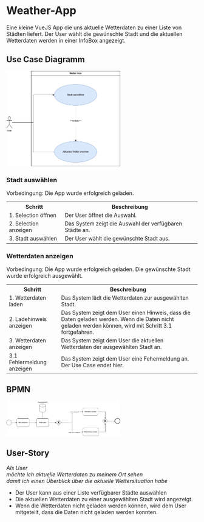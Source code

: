 # Weather-App

Eine kleine VueJS App die uns aktuelle Wetterdaten zu einer Liste von Städten liefert. Der User wählt die gewünschte Stadt und die aktuellen Wetterdaten werden in einer InfoBox angezeigt.

## Use Case Diagramm

<img src="./readme/assets/usecase.png" width="300px">

### Stadt auswählen

Vorbedingung: Die App wurde erfolgreich geladen.

<table>
<th>Schritt</th>
<th>Beschreibung</th>
<tr>
    <td>1. Selection öffnen</td>
    <td>Der User öffnet die Auswahl.</td>
</tr>
<tr>
    <td>2. Selection anzeigen</td>
    <td>Das System zeigt die Auswahl der verfügbaren Städte an.</td>
</tr>
<tr>
    <td>3. Stadt auswählen</td>
    <td>Der User wählt die gewünschte Stadt aus.</td>
</tr>
</table>

### Wetterdaten anzeigen

Vorbedingung: Die App wurde erfolgreich geladen. Die gewünschte Stadt wurde erfolgreich ausgewählt.

<table>
<th>Schritt</th>
<th>Beschreibung</th>
<tr>
    <td>1. Wetterdaten laden</td>
    <td>Das System lädt die Wetterdaten zur ausgewählten Stadt.</td>
</tr>
<tr>
    <td>2. Ladehinweis anzeigen</td>
    <td>Das System zeigt dem User einen Hinweis, dass die Daten geladen werden. Wenn die Daten nicht geladen werden können, wird mit Schritt 3.1 fortgefahren.</td>
</tr>
<tr>
    <td>3. Wetterdaten anzeigen</td>
    <td>Das System zeigt dem User die aktuellen Wetterdaten der ausgewählten Stadt an.</td>
</tr>
<tr>
    <td>3.1 Fehlermeldung anzeigen</td>
    <td>Das System zeigt dem User eine Fehermeldung an. Der Use Case endet hier.</td>
</tr>
</table>

## BPMN

<img src="./readme/assets/bpmn.png" width="300px">

## User-Story

_Als User_</br>
_möchte ich aktuelle Wetterdaten zu meinem Ort sehen_</br>
_damit ich einen Überblick über die aktuelle Wettersituation habe_

- Der User kann aus einer Liste verfügbarer Städte auswählen
- Die aktuellen Wetterdaten zu einer ausgewählten Stadt wird angezeigt.
- Wenn die Wetterdaten nicht geladen werden können, wird dem User mitgeteilt, dass die Daten nicht geladen werden konnten.
